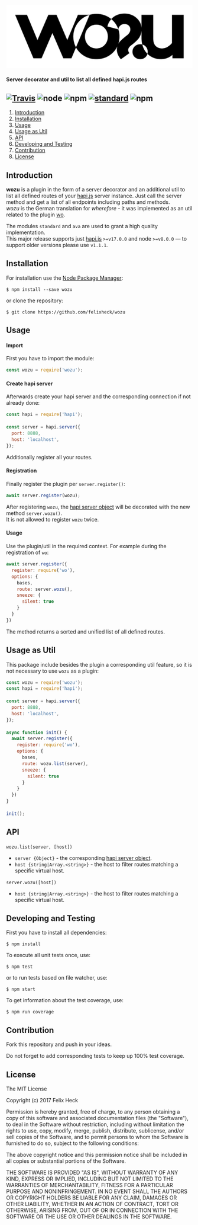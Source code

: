 ![wozu](https://raw.githubusercontent.com/felixheck/wozu/master/logo.png)

#### Server decorator and util to list all defined hapi.js routes

[![Travis](https://img.shields.io/travis/felixheck/wozu.svg)](https://travis-ci.org/felixheck/wozu/builds/) ![node](https://img.shields.io/node/v/wozu.svg) ![npm](https://img.shields.io/npm/dt/wozu.svg) [![standard](https://img.shields.io/badge/code_style-standard-brightgreen.svg)](http://standardjs.com/) ![npm](https://img.shields.io/npm/l/wozu.svg)
---

1. [Introduction](#introduction)
2. [Installation](#installation)
3. [Usage](#usage)
4. [Usage as Util](#usage-as-util)
5. [API](#api)
6. [Developing and Testing](#developing-and-testing)
7. [Contribution](#contribution)
8. [License](#license)

## Introduction
**wozu** is a plugin in the form of a server decorator and an additional util to list all defined routes of your [hapi.js](https://github.com/hapijs/hapi) server instance. Just call the server method and get a list of all endpoints including paths and methods.<br>
*wozu* is the German translation for *wherefore* - it was implemented as an util related to the plugin [wo](https://github.com/rjrodger/wo).

The modules `standard` and `ava` are used to grant a high quality implementation.<br>
This major release supports just [hapi.js](https://github.com/hapijs/hapi) `>=v17.0.0` and node `>=v8.0.0` — to support older versions please use `v1.1.1`.

## Installation
For installation use the [Node Package Manager](https://github.com/npm/npm):
```
$ npm install --save wozu
```

or clone the repository:
```
$ git clone https://github.com/felixheck/wozu
```

## Usage
#### Import
First you have to import the module:
``` js
const wozu = require('wozu');
```

#### Create hapi server
Afterwards create your hapi server and the corresponding connection if not already done:
``` js
const hapi = require('hapi');

const server = hapi.server({
  port: 8888,
  host: 'localhost',
});
```

Additionally register all your routes.

#### Registration
Finally register the plugin per `server.register()`:
``` js
await server.register(wozu);
```

After registering `wozu`, the [hapi server object](https://hapijs.com/api#server) will be decorated with the new method `server.wozu()`.<br>
It is not allowed to register `wozu` twice.

#### Usage
Use the plugin/util in the required context. For example during the registration of `wo`:

``` js
await server.register({
  register: require('wo'),
  options: {
    bases,
    route: server.wozu(),
    sneeze: {
      silent: true
    }
  }
})
```

The method returns a sorted and unified list of all defined routes.<br>

## Usage as Util
This package include besides the plugin a corresponding util feature, so it is not necessary to use `wozu` as a plugin:

``` js
const wozu = require('wozu');
const hapi = require('hapi');

const server = hapi.server({
  port: 8888,
  host: 'localhost',
});

async function init() {
  await server.register({
    register: require('wo'),
    options: {
      bases,
      route: wozu.list(server),
      sneeze: {
        silent: true
      }
    }
  })
}

init();
```

## API
`wozu.list(server, [host])`

- `server {Object}` - the corresponding [hapi server object](https://hapijs.com/api#server).
- `host {string|Array.<string>}` - the host to filter routes matching a specific virtual host.

`server.wozu([host])`

- `host {string|Array.<string>}` - the host to filter routes matching a specific virtual host.


## Developing and Testing
First you have to install all dependencies:
```
$ npm install
```

To execute all unit tests once, use:
```
$ npm test
```

or to run tests based on file watcher, use:
```
$ npm start
```

To get information about the test coverage, use:
```
$ npm run coverage
```

## Contribution
Fork this repository and push in your ideas.

Do not forget to add corresponding tests to keep up 100% test coverage.

## License
The MIT License

Copyright (c) 2017 Felix Heck

Permission is hereby granted, free of charge, to any person obtaining a copy
of this software and associated documentation files (the "Software"), to deal
in the Software without restriction, including without limitation the rights
to use, copy, modify, merge, publish, distribute, sublicense, and/or sell
copies of the Software, and to permit persons to whom the Software is
furnished to do so, subject to the following conditions:

The above copyright notice and this permission notice shall be included in
all copies or substantial portions of the Software.

THE SOFTWARE IS PROVIDED "AS IS", WITHOUT WARRANTY OF ANY KIND, EXPRESS OR
IMPLIED, INCLUDING BUT NOT LIMITED TO THE WARRANTIES OF MERCHANTABILITY,
FITNESS FOR A PARTICULAR PURPOSE AND NONINFRINGEMENT. IN NO EVENT SHALL THE
AUTHORS OR COPYRIGHT HOLDERS BE LIABLE FOR ANY CLAIM, DAMAGES OR OTHER
LIABILITY, WHETHER IN AN ACTION OF CONTRACT, TORT OR OTHERWISE, ARISING FROM,
OUT OF OR IN CONNECTION WITH THE SOFTWARE OR THE USE OR OTHER DEALINGS IN
THE SOFTWARE.
